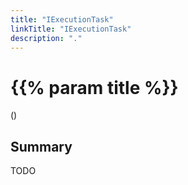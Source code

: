 ```yaml
---
title: "IExecutionTask"
linkTitle: "IExecutionTask"
description: "."
---
```


# {{% param title %}}

<p class="namespace">()</p>

## Summary

TODO